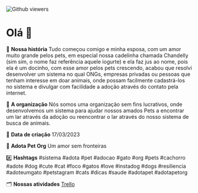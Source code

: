 
  ![Github viewers](https://komarev.com/ghpvc/?username=adotapetorg&color=blue&style=for-the-badge)

# Olá 👋

🐶 **Nossa história**
Tudo começou comigo e minha esposa, com um amor muito grande pelos pets, em especial nossa cadelinha chamada Chandelly (sim sim, o nome faz referência aquele iogurte) e ela faz jus ao nome, pois ela é um docinho, com esse amor pelos pets crescendo, acabou que resolvi desenvolver um sistema no qual ONGs, empresas privadas ou pessoas que tenham interesse em doar animais, onde possam facilmente cadastrá-los no sistema e divulgar com facilidade a adoção através do contato pela internet.


🏡 **A organização**
Nós somos uma organização sem fins lucrativos, onde desenvolvemos um sistema para ajudar nossos amados Pets a encontrar um lar através da adoção ou reencontrar o lar através do nosso sistema de busca de animais.

📆 **Data de criação**
17/03/2023

💛 **Adota Pet Org**
Um amor sem fronteiras

#️⃣ **Hashtags**
#sistema #adota #pet #adocao #gato #org #pets #cachorro #adote #dog #cute #cat #foco #gatos #love #instadog #dogs #resiliencia #adoteumgato #petstagram #cats #dicas #saude #adotapet #adotapetorg

🗂 **Nossas atividades**
[Trello](https://trello.com/b/EN1OEeiA/sistema-de-ado%C3%A7%C3%A3o-de-pet)

<!--

**Here are some ideas to get you started:**

🙋‍♀️ A short introduction - what is your organization all about?
🌈 Contribution guidelines - how can the community get involved?
👩‍💻 Useful resources - where can the community find your docs? Is there anything else the community should know?
🍿 Fun facts - what does your team eat for breakfast?
🧙 Remember, you can do mighty things with the power of [Markdown](https://docs.github.com/github/writing-on-github/getting-started-with-writing-and-formatting-on-github/basic-writing-and-formatting-syntax)
-->
